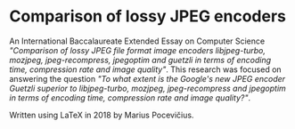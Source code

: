 Comparison of lossy JPEG encoders
============================
An International Baccalaureate Extended Essay on Computer Science *"Comparison of lossy JPEG file format image encoders libjpeg-turbo, mozjpeg, jpeg-recompress, jpegoptim and guetzli in terms of encoding time, compression rate and image quality"*. This research was focused on answering the question *"To what extent is the Google's new JPEG encoder Guetzli superior to libjpeg-turbo, mozjpeg, jpeg-recompress and jpegoptim in terms of encoding time, compression rate and image quality?"*.

Written using LaTeX in 2018 by Marius Pocevičius.